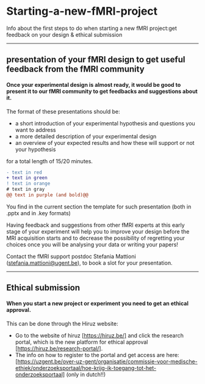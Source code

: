 # Starting-a-new-fMRI-project
Info about the first steps to do when starting a new fMRI project:get feedback on your design & ethical submission

---
## presentation of your fMRI design to get useful feedback from the fMRI community

#### Once your experimental design is almost ready, it would be good to present it to our fMRI community to get feedbacks and suggestions about it. 
 
The format of these presentations should be:
- a short introduction of your experimental hypothesis and questions you want to address
- a more detailed description of your experimental design
- an overview of your expected results and how these will support or not your hypothesis

for a total length of 15/20 minutes.

```diff
- text in red
+ text in green
! text in orange
# text in gray
@@ text in purple (and bold)@@
```

You find in the current section the template for such presentation (both in .pptx and in .key formats)

Having feedback and suggestions from other fMRI experts at this early stage of your experiment will help you to improve your design before the MRI acquisition starts and to decrease the possibility of regretting your choices once you will be analysing your data or writing your papers! 
 
Contact the fMRI support postdoc Stefania Mattioni (stefania.mattioni@ugent.be), to book a slot for your presentation. 
 

---
## Ethical submission
#### When you start a new project or experiment you need to get an ethical approval.

This can be done through the Hiruz website:
- Go to the website of hiruz [https://hiruz.be/] and click the research portal, which is the new platform for ethical approval [https://hiruz.be/research-portal/].
- The info on how to register to the portal and get access are here: [https://uzgent.be/over-uz-gent/organisatie/commissie-voor-medische-ethiek/onderzoeksportaal/hoe-krijg-ik-toegang-tot-het-onderzoeksportaal] (only in dutch!!)
